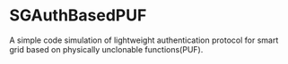 # SGAuthBasedPUF
A simple code simulation of lightweight authentication protocol for smart grid based on physically unclonable functions(PUF).
